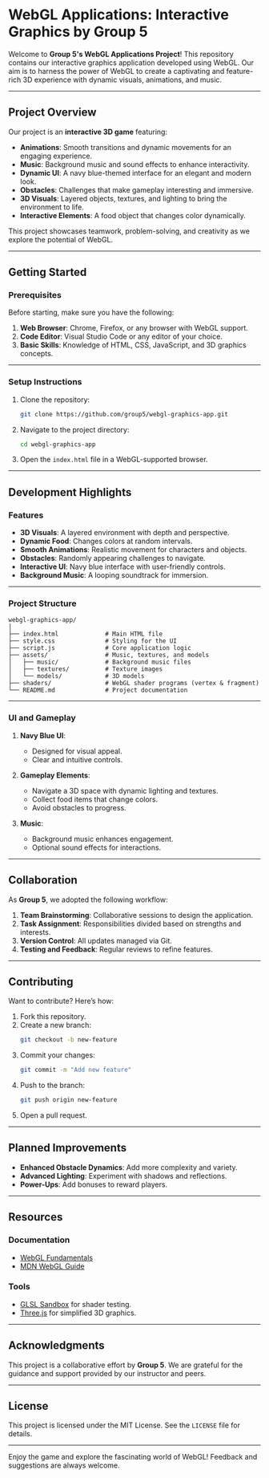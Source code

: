 # **WebGL Applications: Interactive Graphics by Group 5**

Welcome to **Group 5's WebGL Applications Project**! This repository contains our interactive graphics application developed using WebGL. Our aim is to harness the power of WebGL to create a captivating and feature-rich 3D experience with dynamic visuals, animations, and music.

---

## **Project Overview**

Our project is an **interactive 3D game** featuring:
- **Animations**: Smooth transitions and dynamic movements for an engaging experience.
- **Music**: Background music and sound effects to enhance interactivity.
- **Dynamic UI**: A navy blue-themed interface for an elegant and modern look.
- **Obstacles**: Challenges that make gameplay interesting and immersive.
- **3D Visuals**: Layered objects, textures, and lighting to bring the environment to life.
- **Interactive Elements**: A food object that changes color dynamically.

This project showcases teamwork, problem-solving, and creativity as we explore the potential of WebGL.

---

## **Getting Started**

### **Prerequisites**

Before starting, make sure you have the following:
1. **Web Browser**: Chrome, Firefox, or any browser with WebGL support.
2. **Code Editor**: Visual Studio Code or any editor of your choice.
3. **Basic Skills**: Knowledge of HTML, CSS, JavaScript, and 3D graphics concepts.

---

### **Setup Instructions**

1. Clone the repository:
   ```bash
   git clone https://github.com/group5/webgl-graphics-app.git
   ```
2. Navigate to the project directory:
   ```bash
   cd webgl-graphics-app
   ```
3. Open the `index.html` file in a WebGL-supported browser.

---

## **Development Highlights**

### **Features**
- **3D Visuals**: A layered environment with depth and perspective.
- **Dynamic Food**: Changes colors at random intervals.
- **Smooth Animations**: Realistic movement for characters and objects.
- **Obstacles**: Randomly appearing challenges to navigate.
- **Interactive UI**: Navy blue interface with user-friendly controls.
- **Background Music**: A looping soundtrack for immersion.

---

### **Project Structure**
```
webgl-graphics-app/
│
├── index.html             # Main HTML file
├── style.css              # Styling for the UI
├── script.js              # Core application logic
├── assets/                # Music, textures, and models
│   ├── music/             # Background music files
│   ├── textures/          # Texture images
│   └── models/            # 3D models
├── shaders/               # WebGL shader programs (vertex & fragment)
└── README.md              # Project documentation
```

---

### **UI and Gameplay**

1. **Navy Blue UI**:
   - Designed for visual appeal.
   - Clear and intuitive controls.

2. **Gameplay Elements**:
   - Navigate a 3D space with dynamic lighting and textures.
   - Collect food items that change colors.
   - Avoid obstacles to progress.

3. **Music**:
   - Background music enhances engagement.
   - Optional sound effects for interactions.

---

## **Collaboration**

As **Group 5**, we adopted the following workflow:
1. **Team Brainstorming**: Collaborative sessions to design the application.
2. **Task Assignment**: Responsibilities divided based on strengths and interests.
3. **Version Control**: All updates managed via Git.
4. **Testing and Feedback**: Regular reviews to refine features.

---

## **Contributing**

Want to contribute? Here’s how:
1. Fork this repository.
2. Create a new branch:
   ```bash
   git checkout -b new-feature
   ```
3. Commit your changes:
   ```bash
   git commit -m "Add new feature"
   ```
4. Push to the branch:
   ```bash
   git push origin new-feature
   ```
5. Open a pull request.

---

## **Planned Improvements**

- **Enhanced Obstacle Dynamics**: Add more complexity and variety.
- **Advanced Lighting**: Experiment with shadows and reflections.
- **Power-Ups**: Add bonuses to reward players.

---

## **Resources**

### **Documentation**
- [WebGL Fundamentals](https://webglfundamentals.org/)
- [MDN WebGL Guide](https://developer.mozilla.org/en-US/docs/Web/API/WebGL_API)

### **Tools**
- [GLSL Sandbox](https://glslsandbox.com/) for shader testing.
- [Three.js](https://threejs.org/) for simplified 3D graphics.

---

## **Acknowledgments**

This project is a collaborative effort by **Group 5**. We are grateful for the guidance and support provided by our instructor and peers.

---

## **License**

This project is licensed under the MIT License. See the `LICENSE` file for details.

---

Enjoy the game and explore the fascinating world of WebGL! Feedback and suggestions are always welcome.
